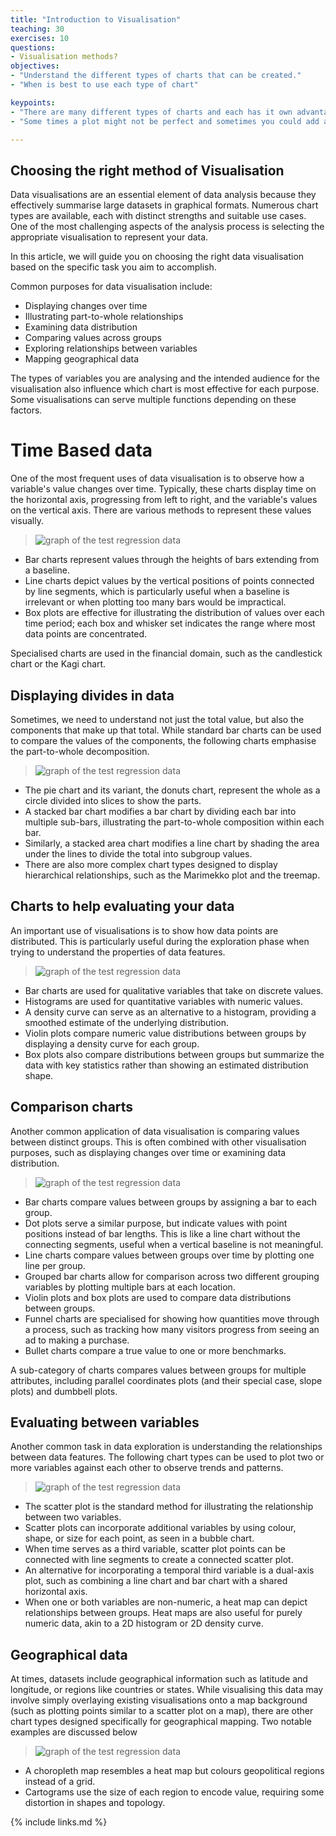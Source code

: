 ```yaml
---
title: "Introduction to Visualisation"
teaching: 30
exercises: 10
questions:
- Visualisation methods?
objectives:
- "Understand the different types of charts that can be created."
- "When is best to use each type of chart"

keypoints:
- "There are many different types of charts and each has it own advantages and disadvantages."
- "Some times a plot might not be perfect and sometimes you could add additional aspects and combine chart types"

---
```


## Choosing the right method of Visualisation

Data visualisations are an essential element of data analysis because they effectively summarise large datasets in graphical formats. Numerous chart types are available, each with distinct strengths and suitable use cases. One of the most challenging aspects of the analysis process is selecting the appropriate visualisation to represent your data.

In this article, we will guide you on choosing the right data visualisation based on the specific task you aim to accomplish.

Common purposes for data visualisation include:

- Displaying changes over time
- Illustrating part-to-whole relationships
- Examining data distribution
- Comparing values across groups
- Exploring relationships between variables
- Mapping geographical data

The types of variables you are analysing and the intended audience for the visualisation also influence which chart is most effective for each purpose. Some visualisations can serve multiple functions depending on these factors.

# Time Based data

One of the most frequent uses of data visualisation is to observe how a variable's value changes over time. Typically, these charts display time on the horizontal axis, progressing from left to right, and the variable's values on the vertical axis. There are various methods to represent these values visually.

>![graph of the test regression data](../fig/time.png)

- Bar charts represent values through the heights of bars extending from a baseline.
- Line charts depict values by the vertical positions of points connected by line segments, which is particularly useful when a baseline is irrelevant or when plotting too many   bars would be impractical.
- Box plots are effective for illustrating the distribution of values over each time period; each box and whisker set indicates the range where most data points are concentrated.

Specialised charts are used in the financial domain, such as the candlestick chart or the Kagi chart.

## Displaying divides in data
Sometimes, we need to understand not just the total value, but also the components that make up that total. While standard bar charts can be used to compare the values of the components, the following charts emphasise the part-to-whole decomposition.

>![graph of the test regression data](../fig/pie.png)

- The pie chart and its variant, the donuts chart, represent the whole as a circle divided into slices to show the parts.
- A stacked bar chart modifies a bar chart by dividing each bar into multiple sub-bars, illustrating the part-to-whole composition within each bar.
- Similarly, a stacked area chart modifies a line chart by shading the area under the lines to divide the total into subgroup values.
- There are also more complex chart types designed to display hierarchical relationships, such as the Marimekko plot and the treemap.

## Charts to help evaluating your data

An important use of visualisations is to show how data points are distributed. This is particularly useful during the exploration phase when trying to understand the properties of data features.

>![graph of the test regression data](../fig/dis_box.png)

- Bar charts are used for qualitative variables that take on discrete values.
- Histograms are used for quantitative variables with numeric values.
- A density curve can serve as an alternative to a histogram, providing a smoothed estimate of the underlying distribution.
- Violin plots compare numeric value distributions between groups by displaying a density curve for each group.
- Box plots also compare distributions between groups but summarize the data with key statistics rather than showing an estimated distribution shape.

## Comparison charts

Another common application of data visualisation is comparing values between distinct groups. This is often combined with other visualisation purposes, such as displaying changes over time or examining data distribution.

>![graph of the test regression data](../fig/comparision.png)

- Bar charts compare values between groups by assigning a bar to each group.
- Dot plots serve a similar purpose, but indicate values with point positions instead of bar lengths. This is like a line chart without the connecting segments, useful when a vertical baseline is not meaningful.
- Line charts compare values between groups over time by plotting one line per group.
- Grouped bar charts allow for comparison across two different grouping variables by plotting multiple bars at each location.
- Violin plots and box plots are used to compare data distributions between groups.
- Funnel charts are specialised for showing how quantities move through a process, such as tracking how many visitors progress from seeing an ad to making a purchase.
- Bullet charts compare a true value to one or more benchmarks.

A sub-category of charts compares values between groups for multiple attributes, including parallel coordinates plots (and their special case, slope plots) and dumbbell plots.

## Evaluating between variables

Another common task in data exploration is understanding the relationships between data features. The following chart types can be used to plot two or more variables against each other to observe trends and patterns.

>![graph of the test regression data](../fig/relationships.png)

- The scatter plot is the standard method for illustrating the relationship between two variables.
- Scatter plots can incorporate additional variables by using colour, shape, or size for each point, as seen in a bubble chart.
- When time serves as a third variable, scatter plot points can be connected with line segments to create a connected scatter plot.
- An alternative for incorporating a temporal third variable is a dual-axis plot, such as combining a line chart and bar chart with a shared horizontal axis.
- When one or both variables are non-numeric, a heat map can depict relationships between groups. Heat maps are also useful for purely numeric data, akin to a 2D histogram or 2D density curve.

## Geographical data

At times, datasets include geographical information such as latitude and longitude, or regions like countries or states. While visualising this data may involve simply overlaying existing visualisations onto a map background (such as plotting points similar to a scatter plot on a map), there are other chart types designed specifically for geographical mapping. Two notable examples are discussed below

>![graph of the test regression data](../fig/geographical.png)

- A choropleth map resembles a heat map but colours geopolitical regions instead of a grid.
- Cartograms use the size of each region to encode value, requiring some distortion in shapes and topology.


{% include links.md %}
